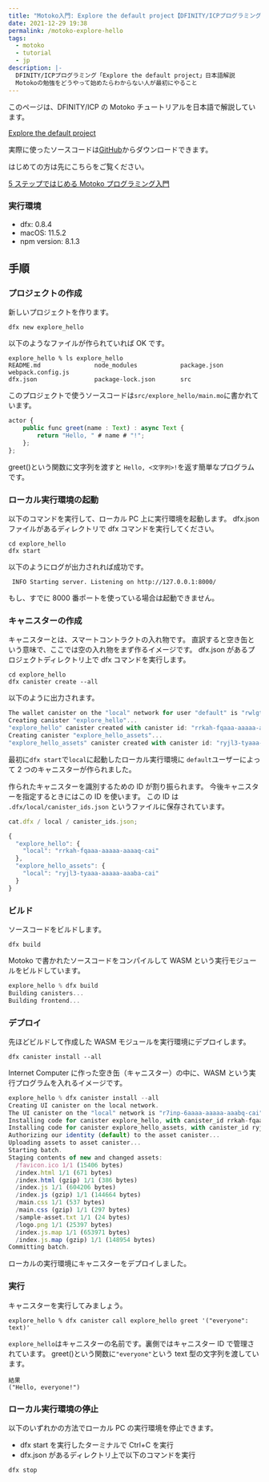 ```yaml
---
title: "Motoko入門: Explore the default project【DFINITY/ICPプログラミング】"
date: 2021-12-29 19:38
permalink: /motoko-explore-hello
tags:
  - motoko
  - tutorial
  - jp
description: |-
  DFINITY/ICPプログラミング「Explore the default project」日本語解説
  Motokoの勉強をどうやって始めたらわからない人が最初にやること
---
```


このページは、DFINITY/ICP の Motoko チュートリアルを日本語で解説しています。

[Explore the default project](https://smartcontracts.org/docs/developers-guide/tutorials/explore-templates.html)

実際に使ったソースコードは[GitHub](https://github.com/smacon-dev/motoko-tutorial/tree/main/explore_hello)からダウンロードできます。

はじめての方は先にこちらをご覧ください。

[5 ステップではじめる Motoko プログラミング入門](/hello-motoko)

### 実行環境

- dfx: 0.8.4
- macOS: 11.5.2
- npm version: 8.1.3

## 手順

### プロジェクトの作成

新しいプロジェクトを作ります。

```
dfx new explore_hello
```

以下のようなファイルが作られていれば OK です。

```
explore_hello % ls explore_hello
README.md               node_modules            package.json            webpack.config.js
dfx.json                package-lock.json       src
```

このプロジェクトで使うソースコードは`src/explore_hello/main.mo`に書かれています。

```ts
actor {
    public func greet(name : Text) : async Text {
        return "Hello, " # name # "!";
    };
};
```

greet()という関数に文字列を渡すと `Hello, <文字列>!`を返す簡単なプログラムです。

### ローカル実行環境の起動

以下のコマンドを実行して、ローカル PC 上に実行環境を起動します。
dfx.json ファイルがあるディレクトリで dfx コマンドを実行してください。

```
cd explore_hello
dfx start
```

以下のようにログが出力されれば成功です。

```
 INFO Starting server. Listening on http://127.0.0.1:8000/
```

もし、すでに 8000 番ポートを使っている場合は起動できません。

### キャニスターの作成

キャニスターとは、スマートコントラクトの入れ物です。
直訳すると空き缶という意味で、ここでは空の入れ物をまず作るイメージです。
dfx.json があるプロジェクトディレクトリ上で dfx コマンドを実行します。

```
cd explore_hello
dfx canister create --all
```

以下のように出力されます。

```ts
The wallet canister on the "local" network for user "default" is "rwlgt-iiaaa-aaaaa-aaaaa-cai"
Creating canister "explore_hello"...
"explore_hello" canister created with canister id: "rrkah-fqaaa-aaaaa-aaaaq-cai"
Creating canister "explore_hello_assets"...
"explore_hello_assets" canister created with canister id: "ryjl3-tyaaa-aaaaa-aaaba-cai"
```

最初に`dfx start`で`local`に起動したローカル実行環境に
`default`ユーザーによって
2 つのキャニスターが作られました。

作られたキャニスターを識別するための ID が割り振られます。
今後キャニスターを指定するときにはこの ID を使います。
この ID は `.dfx/local/canister_ids.json` というファイルに保存されています。

```ts
cat.dfx / local / canister_ids.json;
```

```ts
{
  "explore_hello": {
    "local": "rrkah-fqaaa-aaaaa-aaaaq-cai"
  },
  "explore_hello_assets": {
    "local": "ryjl3-tyaaa-aaaaa-aaaba-cai"
  }
}
```

### ビルド

ソースコードをビルドします。

```
dfx build
```

Motoko で書かれたソースコードをコンパイルして WASM という実行モジュールをビルドしています。

```ts
explore_hello % dfx build
Building canisters...
Building frontend...
```

### デプロイ

先ほどビルドして作成した WASM モジュールを実行環境にデプロイします。

```
dfx canister install --all
```

Internet Computer に作った空き缶（キャニスター）の中に、WASM という実行プログラムを入れるイメージです。

```ts
explore_hello % dfx canister install --all
Creating UI canister on the local network.
The UI canister on the "local" network is "r7inp-6aaaa-aaaaa-aaabq-cai"
Installing code for canister explore_hello, with canister_id rrkah-fqaaa-aaaaa-aaaaq-cai
Installing code for canister explore_hello_assets, with canister_id ryjl3-tyaaa-aaaaa-aaaba-cai
Authorizing our identity (default) to the asset canister...
Uploading assets to asset canister...
Starting batch.
Staging contents of new and changed assets:
  /favicon.ico 1/1 (15406 bytes)
  /index.html 1/1 (671 bytes)
  /index.html (gzip) 1/1 (386 bytes)
  /index.js 1/1 (604206 bytes)
  /index.js (gzip) 1/1 (144664 bytes)
  /main.css 1/1 (537 bytes)
  /main.css (gzip) 1/1 (297 bytes)
  /sample-asset.txt 1/1 (24 bytes)
  /logo.png 1/1 (25397 bytes)
  /index.js.map 1/1 (653971 bytes)
  /index.js.map (gzip) 1/1 (148954 bytes)
Committing batch.
```

ローカルの実行環境にキャニスターをデプロイしました。

### 実行

キャニスターを実行してみましょう。

```
explore_hello % dfx canister call explore_hello greet '("everyone": text)'
```

`explore_hello`はキャニスターの名前です。裏側ではキャニスター ID で管理されています。
greet()という関数に`"everyone"`という text 型の文字列を渡しています。

```
結果
("Hello, everyone!")
```

### ローカル実行環境の停止

以下のいずれかの方法でローカル PC の実行環境を停止できます。

- dfx start を実行したターミナルで Ctrl+C を実行
- dfx.json があるディレクトリ上で以下のコマンドを実行

```
dfx stop
```
